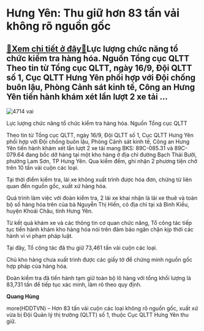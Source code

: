 Hưng Yên: Thu giữ hơn 83 tấn vải không rõ nguồn gốc
===================================================

[:gift:Xem chi tiết ở đây:gift:](https://hddtvn.com/hung-yen-thu-giu-hon-83-tan-vai-khong-ro-nguon-goc/)Lực lượng chức năng tổ chức kiểm tra hàng hóa. Nguồn Tổng cục QLTT Theo tin từ Tổng cục QLTT, ngày 16/9, Đội QLTT số 1, Cục QLTT Hưng Yên phối hợp với Đội chống buôn lậu, Phòng Cảnh sát kinh tế, Công an Hưng Yên tiến hành khám xét lần lượt 2 xe tải …
----------------------------------------------------------------------------------------------------------------------------------------------------------------------------------------------------------------------------------------------------------





![4714 vai](https://hddtvn.com/wp-content/uploads/2021/01/4714_vai.jpg "Lực lượng chức năng tổ chức kiểm tra hàng hóa. Nguồn Tổng cục QLTT")


Lực lượng chức năng tổ chức kiểm tra hàng hóa. Nguồn Tổng cục QLTT



Theo tin từ Tổng cục QLTT, ngày 16/9, Đội QLTT số 1, Cục QLTT Hưng Yên phối hợp với Đội chống buôn lậu, Phòng Cảnh sát kinh tế, Công an Hưng Yên tiến hành khám xét lần lượt 2 xe tải mang BKS: 89C-085.31 và 89C-079.64 đang bốc dỡ hàng tại một kho hàng ở địa chỉ đường Bạch Thái Bưởi, phường Lam Sơn, TP Hưng Yên. Qua kiểm đếm, ghi nhận 2 phương tiện chở trên 10 tấn vải cuộn các loại.


Tại thời điểm kiểm tra, lái xe không xuất trình được hóa đơn, chứng từ liên quan đến nguồn gốc, xuất xứ hàng hóa.


Quá trình làm việc với đoàn kiểm tra, 2 lái xe khai nhận là lái xe thuê và toàn bộ số hàng hóa trên của bà Nguyễn Thị Hiền, có địa chỉ tại xã Bình Kiều, huyện Khoái Châu, tỉnh Hưng Yên.


Từ kết quả khám xe và các thông tin cơ quan chức năng, Tổ công tác tiếp tục tiến hành khám kho hàng hóa nói trên đảm bảo ngăn chặn kịp thời các hành vi vi phạm pháp luật.


Tại đây, Tổ công tác đã thu giữ 73,461 tấn vải cuộn các loại.


Chủ kho hàng chưa xuất trình được các giấy tờ để chứng minh nguồn gốc hợp pháp của hàng hóa.


Đoàn kiểm tra đã tiến hành tạm giữ toàn bộ lô hàng với tổng khối lượng là 83,731 tấn để tiếp tục xác minh, làm rõ theo quy định.




**Quang Hùng**



more(HDDTVN) – Hơn 83 tấn vải cuộn các loại không rõ nguồn gốc, xuất xứ vừa bị Đội Quản lý thị trường (QLTT) số 1, thuộc Cục QLTT Hưng Yên thu giữ.

